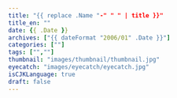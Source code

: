 ```yaml
---
title: "{{ replace .Name "-" " " | title }}"
title_en: ""
date: {{ .Date }}
archives: ["{{ dateFormat "2006/01" .Date }}"]
categories: [""]
tags: ["",""]
thumbnail: "images/thumbnail/thumbnail.jpg"
eyecatch: "images/eyecatch/eyecatch.jpg"
isCJKLanguage: true
draft: false
---
```

